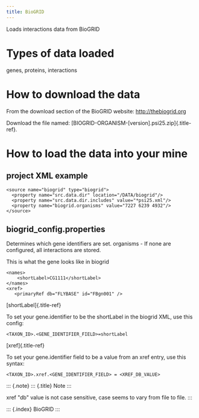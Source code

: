 ```yaml
---
title: BioGRID
---
```


Loads interactions data from BioGRID

Types of data loaded
====================

genes, proteins, interactions

How to download the data
========================

From the download section of the BioGRID website:
<http://thebiogrid.org>

Download the file named:
[BIOGRID-ORGANISM-\[version\].psi25.zip]{.title-ref}.

How to load the data into your mine
===================================

project XML example
-------------------

``` {.xml}
<source name="biogrid" type="biogrid">
  <property name="src.data.dir" location="/DATA/biogrid"/>
  <property name="src.data.dir.includes" value="*psi25.xml"/>
  <property name="biogrid.organisms" value="7227 6239 4932"/>
</source>
```

biogrid_config.properties
-------------------------

Determines which gene identifiers are set. organisms - If none are
configured, all interactions are stored.

This is what the gene looks like in biogrid

``` {.xml}
<names>
    <shortLabel>CG1111</shortLabel>
</names>
<xref>
   <primaryRef db="FLYBASE" id="FBgn001" />
```

[shortLabel]{.title-ref}

To set your gene.identifier to be the shortLabel in the biogrid XML, use
this config:

``` {.properties}
<TAXON_ID>.<GENE_IDENTIFIER_FIELD>=shortLabel
```

[xref]{.title-ref}

To set your gene.identifier field to be a value from an xref entry, use
this syntax:

``` {.properties}
<TAXON_ID>.xref.<GENE_IDENTIFIER_FIELD> = <XREF_DB_VALUE>
```

::: {.note}
::: {.title}
Note
:::

xref \"db\" value is not case sensitive, case seems to vary from file to
file.
:::

::: {.index}
BioGRID
:::
